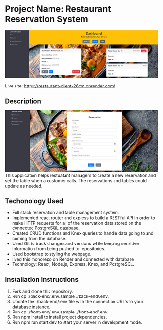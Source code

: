 # Project Name: Restaurant Reservation System
![alt text](./front-end/screenshotsFE/dashboard-table-reservation2.PNG)

Live site: https://restaurant-client-26cm.onrender.com/

## Description
![alt text](./front-end/screenshotsFE/edit.PNG)
This application helps restuatant managers to create a new reservation and set the table when a customer calls. The reservations and tables could update as needed.<br/>

## Techonology Used
 - Full stack reservation and table management system.
 - Implemented react router and express to build a RESTful API in order to make HTTP requests for all of the reservation data stored on the connected PostgreSQL database.
 - Created CRUD functions and Knex queries to handle data going to and coming from the database.
 - Used Git to track changes and versions while keeping sensitive information from being pushed to repositories.
 - Used bootstrap to styling the webpage.
 - lived this monorepo on Render and connected with database
 - Technology: React, Node.js, Express, Knex, and PostgreSQL.

## Installation instructions
1. Fork and clone this repository.
2. Run cp ./back-end/.env.sample ./back-end/.env.
3. Update the ./back-end/.env file with the connection URL's to your database instance.
4. Run cp ./front-end/.env.sample ./front-end/.env.
5. Run npm install to install project dependencies.
6. Run npm run start:dev to start your server in development mode.
